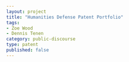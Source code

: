 ```yaml
---
layout: project
title: "Humanities Defense Patent Portfolio"
tags:
- Zoe Wood
- Dennis Tenen
category: public-discourse
type: patent
published: false
---
```


